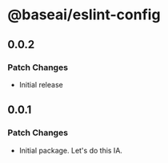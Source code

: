 # @baseai/eslint-config

## 0.0.2

### Patch Changes

-   Initial release

## 0.0.1

### Patch Changes

-   Initial package. Let's do this IA.
